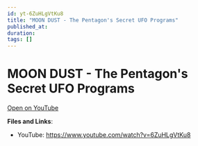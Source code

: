 ```yaml
---
id: yt-6ZuHLgVtKu8
title: "MOON DUST - The Pentagon's Secret UFO Programs"
published_at: 
duration: 
tags: []
---
```


# MOON DUST - The Pentagon's Secret UFO Programs

[Open on YouTube](https://www.youtube.com/watch?v=6ZuHLgVtKu8)

**Files and Links**:
- YouTube: https://www.youtube.com/watch?v=6ZuHLgVtKu8
